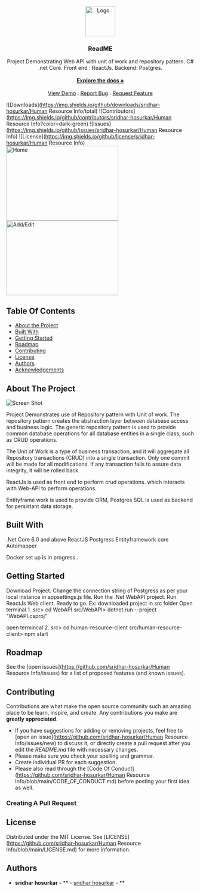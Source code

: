 <br/>
<p align="center">
  <a href="https://github.com/sridhar-hosurkar/Human Resource Info">
    <img src="images/logo.png" alt="Logo" width="80" height="80">
  </a>

  <h3 align="center">ReadME</h3>

  <p align="center">
    Project Demonstrating Web API with unit of work and repository pattern.
C# .net Core.
Front end : ReactJs.
Backend: Postgres.
    <br/>
    <br/>
    <a href="https://github.com/sridhar-hosurkar/Human Resource Info"><strong>Explore the docs »</strong></a>
    <br/>
    <br/>
    <a href="https://github.com/sridhar-hosurkar/Human Resource Info">View Demo</a>
    .
    <a href="https://github.com/sridhar-hosurkar/Human Resource Info/issues">Report Bug</a>
    .
    <a href="https://github.com/sridhar-hosurkar/Human Resource Info/issues">Request Feature</a>
  </p>
</p>

![Downloads](https://img.shields.io/github/downloads/sridhar-hosurkar/Human Resource Info/total) ![Contributors](https://img.shields.io/github/contributors/sridhar-hosurkar/Human Resource Info?color=dark-green) ![Issues](https://img.shields.io/github/issues/sridhar-hosurkar/Human Resource Info) ![License](https://img.shields.io/github/license/sridhar-hosurkar/Human Resource Info) 
<br/>
<img src="~/images/home.jpg" alt="Home" width="300" height="200">
<br/>
<img src="~/images/Add_Edit.jpg" alt="Add/Edit" width="300" height="200">
<br/>
## Table Of Contents

* [About the Project](#about-the-project)
* [Built With](#built-with)
* [Getting Started](#getting-started)
* [Roadmap](#roadmap)
* [Contributing](#contributing)
* [License](#license)
* [Authors](#authors)
* [Acknowledgements](#acknowledgements)

## About The Project

![Screen Shot](images/screenshot.png)

Project Demonstrates use of Repository pattern with Unit of work. 
The repository pattern creates the abstraction layer between database access and business logic. The generic repository pattern is used to provide common database operations for all database entities in a single class, such as CRUD operations.

The Unit of Work is a type of business transaction, and it will aggregate all Repository transactions (CRUD) into a single transaction. Only one commit will be made for all modifications. If any transaction fails to assure data integrity, it will be rolled back. 

ReactJs is used as front end to perform crud operations. which interacts with Web-API to perform operations.

Entityframe work is used to provide ORM, Postgres SQL is used as backend for persistant data storage.

## Built With

.Net Core 6.0 and above
ReactJS
Postgress
Entityframework core
Automapper

Docker set up is in progress..

## Getting Started

Download Project.
Change the connection string of Postgress as per your local instance in appsettings.js file.
Run the .Net WebAPI project.
Run ReactJs Web client.
Ready to go.
Ex: downloaded project in src folder
Open terminal 1.
src> cd WebAPI
src/WebAPI> dotnet run --project "WebAPI.csproj"

open termincal 2.
src> cd human-resource-client
src/human-resource-client> npm start


## Roadmap

See the [open issues](https://github.com/sridhar-hosurkar/Human Resource Info/issues) for a list of proposed features (and known issues).

## Contributing

Contributions are what make the open source community such an amazing place to be learn, inspire, and create. Any contributions you make are **greatly appreciated**.
* If you have suggestions for adding or removing projects, feel free to [open an issue](https://github.com/sridhar-hosurkar/Human Resource Info/issues/new) to discuss it, or directly create a pull request after you edit the *README.md* file with necessary changes.
* Please make sure you check your spelling and grammar.
* Create individual PR for each suggestion.
* Please also read through the [Code Of Conduct](https://github.com/sridhar-hosurkar/Human Resource Info/blob/main/CODE_OF_CONDUCT.md) before posting your first idea as well.

### Creating A Pull Request



## License

Distributed under the MIT License. See [LICENSE](https://github.com/sridhar-hosurkar/Human Resource Info/blob/main/LICENSE.md) for more information.

## Authors

* **sridhar hosurkar** - ** - [sridhar hosurkar]() - **




